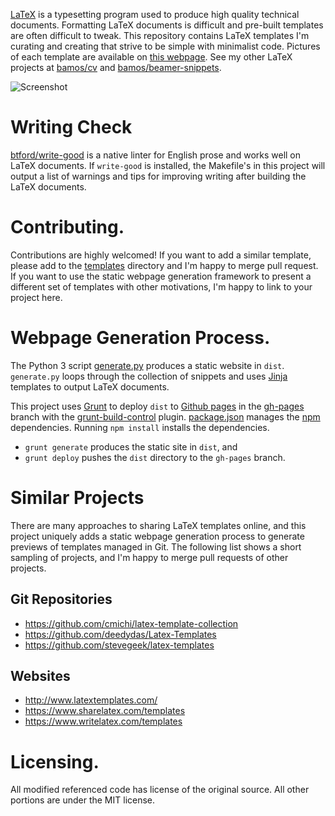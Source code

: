 [LaTeX][latex] is a typesetting program
used to produce high quality technical documents.
Formatting LaTeX documents is difficult and pre-built templates are
often difficult to tweak.
This repository contains LaTeX templates I'm curating and creating
that strive to be simple with minimalist code.
Pictures of each template are available on [this webpage][www].
See my other LaTeX projects at [bamos/cv][cv] and
[bamos/beamer-snippets][beamer-snippets].

![Screenshot](https://raw.githubusercontent.com/bamos/latex-templates/master/screenshot.png?raw=true)

# Writing Check
[btford/write-good][write-good] is a native linter for English prose
and works well on LaTeX documents.
If `write-good` is installed, the Makefile's in this project will output
a list of warnings and tips for improving writing after
building the LaTeX documents.

# Contributing.
Contributions are highly welcomed!
If you want to add a similar template, please add to
the [templates][templates] directory and I'm happy to merge pull request.
If you want to use the static webpage generation framework to present
a different set of templates with other motivations,
I'm happy to link to your project here.

# Webpage Generation Process.
The Python 3 script [generate.py][gen] produces a static website in `dist`.
`generate.py` loops through the collection of snippets and uses
[Jinja][jinja] templates to output LaTeX documents.

This project uses [Grunt][grunt] to deploy `dist` to [Github pages][ghp]
in the [gh-pages][lt-ghp] branch with the [grunt-build-control][gbc] plugin.
[package.json][pjson] manages the [npm][npm] dependencies.
Running `npm install` installs the dependencies.

+ `grunt generate` produces the static site in `dist`, and
+ `grunt deploy` pushes the `dist` directory to the `gh-pages` branch.

# Similar Projects
There are many approaches to sharing LaTeX templates online,
and this project uniquely adds a static webpage generation process
to generate previews of templates managed in Git.
The following list shows a short sampling of projects,
and I'm happy to merge pull requests of other projects.

## Git Repositories
+ https://github.com/cmichi/latex-template-collection
+ https://github.com/deedydas/Latex-Templates
+ https://github.com/stevegeek/latex-templates

## Websites
+ http://www.latextemplates.com/
+ https://www.sharelatex.com/templates
+ https://www.writelatex.com/templates

# Licensing.
All modified referenced code has license of the original source.
All other portions are under the MIT license.

[latex]: http://www.latex-project.org/
[www]: http://bamos.github.io/latex-templates/

[jinja]: http://jinja.pocoo.org/
[grunt]: http://gruntjs.com/
[ghp]: https://pages.github.com/
[gbc]: https://github.com/robwierzbowski/grunt-build-control
[npm]: https://www.npmjs.org/
[make]: http://www.gnu.org/software/make/

[gen]: https://github.com/bamos/latex-templates/blob/master/generate.py
[mf]: https://github.com/bamos/latex-templates/blob/master/Makefile.slides
[gf]: https://github.com/bamos/latex-templates/blob/master/Gruntfile.js
[pjson]: https://github.com/bamos/latex-templates/blob/master/package.json
[lt-ghp]: https://github.com/bamos/latex-templates/tree/gh-pages

[templates]: https://github.com/bamos/latex-templates/tree/master/templates
[write-good]: https://github.com/btford/write-good
[bamos/write-good]: https://github.com/bamos/write-good
[pr]: https://github.com/btford/write-good/pull/31

[cv]: https://github.com/bamos/cv
[beamer-snippets]: https://github.com/bamos/beamer-snippets

[pv1]: http://www.lel.ed.ac.uk/~gpullum/passive_loathing.pdf
[pv2]: http://en.wikipedia.org/wiki/English_passive_voice#Advice_in_favor_of_the_passive_voice

